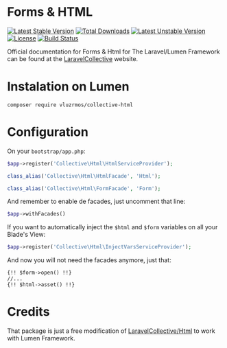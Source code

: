 # Forms & HTML

[![Latest Stable Version](https://poser.pugx.org/vluzrmos/collective-html/v/stable)](https://packagist.org/packages/vluzrmos/collective-html) [![Total Downloads](https://poser.pugx.org/vluzrmos/collective-html/downloads)](https://packagist.org/packages/vluzrmos/collective-html) [![Latest Unstable Version](https://poser.pugx.org/vluzrmos/collective-html/v/unstable)](https://packagist.org/packages/vluzrmos/collective-html) [![License](https://poser.pugx.org/vluzrmos/collective-html/license)](https://packagist.org/packages/vluzrmos/collective-html) [![Build Status](https://travis-ci.org/vluzrmos/collective-html.svg?branch=master)](https://travis-ci.org/vluzrmos/collective-html) 

Official documentation for Forms & Html for The Laravel/Lumen Framework can be found at the [LaravelCollective](http://laravelcollective.com/docs/master/html) website.

# Instalation on Lumen

    composer require vluzrmos/collective-html

# Configuration 

On your `bootstrap/app.php`:

```php
$app->register('Collective\Html\HtmlServiceProvider');

class_alias('Collective\Html\HtmlFacade', 'Html');

class_alias('Collective\Html\FormFacade', 'Form');
```

And remember to enable de facades, just uncomment that line:

```php
$app->withFacades()
```

If you want to automatically inject the `$html` and `$form` variables on all your Blade's View:

```php
$app->register('Collective\Html\InjectVarsServiceProvider');
```

And now you will not need the facades anymore, just that:

```
{!! $form->open() !!}
//...
{!! $html->asset() !!}
```

# Credits

That package is just a free modification of [LaravelCollective/Html](https://github.com/LaravelCollective/html) to work with Lumen Framework.

